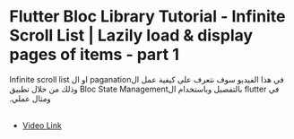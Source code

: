 # Flutter Bloc Library Tutorial - Infinite Scroll List | Lazily load & display pages of items - part 1

<span dir="rtl" align="right">
في هذا الفيديو سوف نتعرف على كيفية عمل الpaganation او ال Infinite scroll list في flutter بالتفصيل وباستخدام الBloc State Management وذلك من خلال تطبيق ومثال عملي.
</span>
<br/>
<br/>

* [Video Link](https://youtu.be/QMssUkxEMck)
